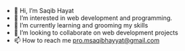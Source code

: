 - 👋 Hi, I’m Saqib Hayat
- 👀 I’m interested in web development and programming.
- 🌱 I’m currently learning and grooming my skills
- 💞️ I’m looking to collaborate on web development projects
- 📫 How to reach me pro.msaqibhayyat@gmail.com

<!---
pro-saqib/pro-saqib is a ✨ special ✨ repository because its `README.md` (this file) appears on your GitHub profile.
You can click the Preview link to take a look at your changes.
--->
